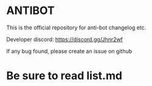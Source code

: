 # ANTIBOT

This is the official repository for anti-bot changelog etc.

Developer discord: https://discord.gg/Jhnr2wf

If any bug found, please create an issue on github

# Be sure to read list.md
